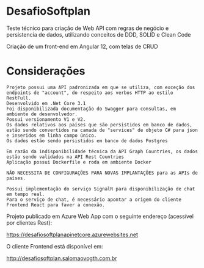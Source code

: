 # DesafioSoftplan

Teste técnico para criação de Web API com regras de negócio e persistencia de dados, utilizando conceitos de DDD, SOLID e Clean Code

Criação de um front-end em Angular 12, com telas de CRUD

# Considerações

    Projeto possui uma API padronizada em que se utiliza, com exceção dos endpoints de "account", do respeito aos verbos HTTP ao estilo RestFull.
    Desenvolvido em .Net Core 3.1
    Foi disponibilizada documentação do Swagger para consultas, em ambiente de desenvolvedor.
    Possui versionamento V1 e V2.
    Os dados relativos aos países que são persistidos em banco de dados, estão sendo convertidos na camada de "services" de objeto C# para json e inseridos em linha campo único.
    Os dados estão sendo persistidos em banco de dados Postgres
    
    Em razão da indisponibilidade técnica da API Graph Countries, os dados estão sendo validados na API Rest Countries
    Aplicação possui Dockerfile e roda em ambiente Docker
    
    NÃO NECESSITA DE CONFIGURAÇÕES PARA NOVAS IMPLANTAÇÕES para as APIs de países.
    
    Possui implementação do serviço SignalR para disponibilização de chat em tempo real. 
    Para o serviço de chat, é necessário apontar a origem do cliente Frontend React para faver a conexão.
    
    
 Projeto publicado em Azure Web App com o seguinte endereço (acessível por clientes Rest):
 
 https://desafiosoftplanapinetcore.azurewebsites.net
 
 O cliente Frontend está disponível em:
 
 http://desafiosoftplan.salomaovogth.com.br
    
    
